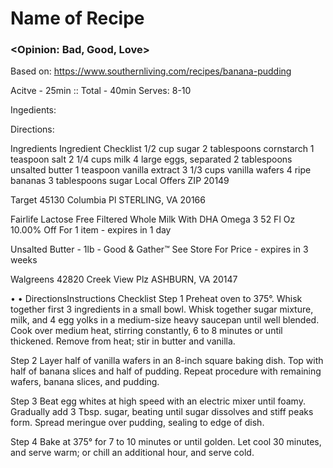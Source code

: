 # Name of Recipe
### <Opinion: Bad, Good, Love>

Based on: https://www.southernliving.com/recipes/banana-pudding  

Acitve - 25min :: Total - 40min
Serves:  8-10

Ingedients:  

Directions:  


Ingredients
Ingredient Checklist
1/2 cup sugar
2 tablespoons cornstarch
1 teaspoon salt
2 1/4 cups milk 
4 large eggs, separated
2 tablespoons unsalted butter 
1 teaspoon vanilla extract
3 1/3 cups vanilla wafers
4 ripe bananas
3 tablespoons sugar
Local Offers
ZIP 20149


Target
45130 Columbia Pl
STERLING, VA 20166


Fairlife Lactose Free Filtered Whole Milk With DHA Omega 3 52 Fl Oz
10.00% Off For 1 item - expires in 1 day


Unsalted Butter - 1lb - Good & Gather™
See Store For Price - expires in 3 weeks


Walgreens
42820 Creek View Plz
ASHBURN, VA 20147


• •
DirectionsInstructions Checklist
Step 1
Preheat oven to 375°. Whisk together first 3 ingredients in a small bowl. Whisk together sugar mixture, milk, and 4 egg yolks in a medium-size heavy saucepan until well blended. Cook over medium heat, stirring constantly, 6 to 8 minutes or until thickened. Remove from heat; stir in butter and vanilla.

Step 2
Layer half of vanilla wafers in an 8-inch square baking dish. Top with half of banana slices and half of pudding. Repeat procedure with remaining wafers, banana slices, and pudding.

Step 3
Beat egg whites at high speed with an electric mixer until foamy. Gradually add 3 Tbsp. sugar, beating until sugar dissolves and stiff peaks form. Spread meringue over pudding, sealing to edge of dish.

Step 4
Bake at 375° for 7 to 10 minutes or until golden. Let cool 30 minutes, and serve warm; or chill an additional hour, and serve cold.
